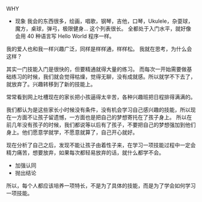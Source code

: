 WHY
* 现象
我会的东西很多，绘画，唱歌，钢琴，吉他，口琴，Ukulele，杂耍球，魔方，桌球，弹弓，极限健身... 这个列表很长。
全都处于入门水平，就好像会用 40 种语言写 Hello World 程序一样。

我的爱人也和我一样兴趣广泛，同样是样样通，样样松。
我就在思考，为什么会这样？

其实一门技能入门是很快的，但要精通就得大量的练习。
而每次一开始需要做基础练习的时候，我们就会觉得枯燥，觉得无聊，没有成就感。所以就学不下去了，就放弃了。兴趣转移到了新的技能上。

常常看到网上吐槽现在的家长把小孩逼得太辛苦，各种兴趣班把日程排得满满的。

我们都认为是这些家长小时候没有条件，没有机会学习自己感兴趣的技能，所以现在一方面不让孩子留遗憾，一方面也是把自己的梦想寄托在了孩子身上。
所以在前几年没有孩子的时候，我们都说等以后有了孩子，不要把自己的梦想强加到他们身上。他们愿意学就学，不愿意就算了，自己开心就好。

现在分析了自己之后，发现不能让孩子由着性子来，在学习一项技能过程中一定会精力痛苦，想要放弃，如果每次都轻易放弃的话，就什么都学不会。

* 加强认同
* 抛出结论

所以，每个人都应该培养一项特长，不是为了具体的技能，而是为了学会如何学习一项技能。